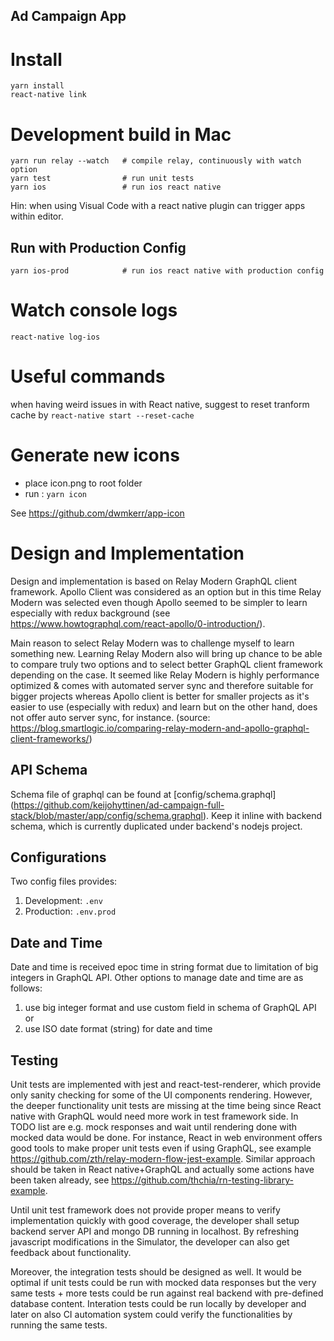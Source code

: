 
## Ad Campaign App

# Install

``` 
yarn install
react-native link
``` 

# Development build in Mac

``` 
yarn run relay --watch   # compile relay, continuously with watch option
yarn test                # run unit tests
yarn ios                 # run ios react native
``` 

Hin: when using Visual Code with a react native plugin can trigger apps within editor.

## Run with Production Config
``` 
yarn ios-prod            # run ios react native with production config
``` 

# Watch console logs

`react-native log-ios`

# Useful commands

when having weird issues in with React native, suggest to reset tranform cache by
`react-native start --reset-cache`

# Generate new icons

 - place icon.png to root folder
 - run : `yarn icon`

 See https://github.com/dwmkerr/app-icon

 # Design and Implementation

 Design and implementation is based on Relay Modern GraphQL client framework. Apollo Client was considered as an option but in this time Relay Modern was selected even though Apollo seemed to be simpler to learn especially with redux background (see https://www.howtographql.com/react-apollo/0-introduction/). 

 Main reason to select Relay Modern was to challenge myself to learn something new. Learning Relay Modern also will bring up chance to be able to compare truly two options and to select better GraphQL client framework depending on the case. It seemed like Relay Modern is highly performance optimized & comes with automated server sync and therefore suitable for bigger projects whereas Apollo client is better for smaller projects as it's easier to use (especially with redux) and learn but on the other hand, does not offer auto server sync, for instance. (source: https://blog.smartlogic.io/comparing-relay-modern-and-apollo-graphql-client-frameworks/)

## API Schema

Schema file of graphql can be found at [config/schema.graphql] (https://github.com/keijohyttinen/ad-campaign-full-stack/blob/master/app/config/schema.graphql).
Keep it inline with backend schema, which is currently duplicated under backend's nodejs project.

 ## Configurations

 Two config files provides:
 1. Development: `.env`
 2. Production: `.env.prod`

## Date and Time

Date and time is received epoc time in string format due to limitation of big integers in GraphQL API.
Other options to manage date and time are as follows:
1. use big integer format and use custom field in schema of GraphQL API or
2. use ISO date format (string) for date and time

## Testing

Unit tests are implemented with jest and react-test-renderer, which provide only sanity checking for some of the UI components rendering. However, the deeper functionality unit tests are missing at the time being since React native with GraphQL would need more work in test framework side. In TODO list are e.g. mock responses and wait until rendering done with mocked data would be done. For instance, React in web environment offers good tools to make proper unit tests even if using GraphQL, see example https://github.com/zth/relay-modern-flow-jest-example. Similar approach should be taken in React native+GraphQL and actually some actions have been taken already, see https://github.com/thchia/rn-testing-library-example.

Until unit test framework does not provide proper means to verify implementation quickly with good coverage, the developer shall setup backend server API and mongo DB running in localhost. By refreshing javascript modifications in the Simulator, the developer can also get feedback about functionality.

Moreover, the integration tests should be designed as well. It would be optimal if unit tests could be run with mocked data responses but the very same tests + more tests could be run against real backend with pre-defined database content. Interation tests could be run locally by developer and later on also CI automation system could verify the functionalities by running the same tests.

